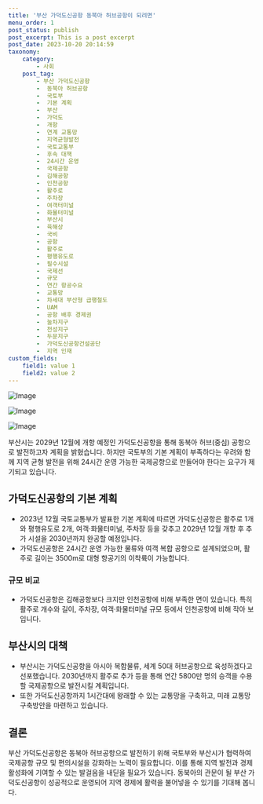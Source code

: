 ```yaml
---
title: '부산 가덕도신공항 동북아 허브공항이 되려면'
menu_order: 1
post_status: publish
post_excerpt: This is a post excerpt
post_date: 2023-10-20 20:14:59
taxonomy:
    category:
        - 사회
    post_tag:
        - 부산 가덕도신공항
        -  동북아 허브공항
        -  국토부
        -  기본 계획
        -  부산
        -  가덕도
        -  개항
        -  연계 교통망
        -  지역균형발전
        -  국토교통부
        -  후속 대책
        -  24시간 운영
        -  국제공항
        -  김해공항
        -  인천공항
        -  활주로
        -  주차장
        -  여객터미널
        -  화물터미널
        -  부산시
        -  육해상
        -  국비
        -  공항
        -  활주로
        -  평행유도로
        -  필수시설
        -  국제선
        -  규모
        -  연간 항공수요
        -  교통망
        -  차세대 부산형 급행철도
        -  UAM
        -  공항 배후 경제권
        -  눌차지구
        -  천성지구
        -  두문지구
        -  가덕도신공항건설공단
        -  지역 인재
custom_fields:
    field1: value 1
    field2: value 2
---
```


![Image](https://imgnews.pstatic.net/image/036/2024/02/05/0000049386_001_20240205161101069.jpg?type=w647)

![Image](https://imgnews.pstatic.net/image/036/2024/02/05/0000049386_002_20240205161101101.jpg?type=w647)

![Image](https://imgnews.pstatic.net/image/036/2024/02/05/0000049386_003_20240205161101145.jpg?type=w647)


부산시는 2029년 12월에 개항 예정인 가덕도신공항을 통해 동북아 허브(중심) 공항으로 발전하고자 계획을 밝혔습니다. 하지만 국토부의 기본 계획이 부족하다는 우려와 함께 지역 균형 발전을 위해 24시간 운영 가능한 국제공항으로 만들어야 한다는 요구가 제기되고 있습니다.

## 가덕도신공항의 기본 계획
- 2023년 12월 국토교통부가 발표한 기본 계획에 따르면 가덕도신공항은 활주로 1개와 평행유도로 2개, 여객·화물터미널, 주차장 등을 갖추고 2029년 12월 개항 후 추가 시설을 2030년까지 완공할 예정입니다.
- 가덕도신공항은 24시간 운영 가능한 물류와 여객 복합 공항으로 설계되었으며, 활주로 길이는 3500m로 대형 항공기의 이착륙이 가능합니다.

### 규모 비교
- 가덕도신공항은 김해공항보다 크지만 인천공항에 비해 부족한 면이 있습니다. 특히 활주로 개수와 길이, 주차장, 여객·화물터미널 규모 등에서 인천공항에 비해 작아 보입니다.

## 부산시의 대책
- 부산시는 가덕도신공항을 아시아 복합물류, 세계 50대 허브공항으로 육성하겠다고 선포했습니다. 2030년까지 활주로 추가 등을 통해 연간 5800만 명의 승객을 수용할 국제공항으로 발전시킬 계획입니다.
- 또한 가덕도신공항까지 1시간대에 왕래할 수 있는 교통망을 구축하고, 미래 교통망 구축방안을 마련하고 있습니다.

## 결론
부산 가덕도신공항은 동북아 허브공항으로 발전하기 위해 국토부와 부산시가 협력하여 국제공항 규모 및 편의시설을 강화하는 노력이 필요합니다. 이를 통해 지역 발전과 경제 활성화에 기여할 수 있는 발걸음을 내딛을 필요가 있습니다. 동북아의 관문이 될 부산 가덕도신공항이 성공적으로 운영되어 지역 경제에 활력을 불어넣을 수 있기를 기대해 봅니다.
